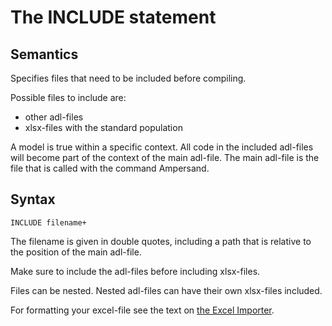 # The INCLUDE statement

## Semantics
Specifies files that need to be included before compiling.

Possible files to include are:
-	other adl-files 
-	xlsx-files with the standard population 

A model is true within a specific context. All code in the included adl-files will become part of the context of the main adl-file. The main adl-file is the file that is called with the command Ampersand.

## Syntax
```
INCLUDE filename+
```
The filename is given in double quotes, including a path that is relative to the position of the main adl-file. 

Make sure to include the adl-files before including xlsx-files.

Files can be nested. Nested adl-files can have their own xlsx-files included. 

For formatting your excel-file see the text on [the Excel Importer](../prototypes/extensions/excelimporter.md).



